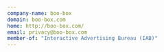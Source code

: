 ```yaml
---
company-name: boo-box
domain: boo-box.com
home: http://boo-box.com/
email: privacy@boo-box.com
member-of: "Interactive Advertising Bureau (IAB)"
---
```




